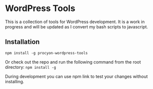 WordPress Tools
=
This is a collection of tools for WordPress development. It is a work in progress and will be updated as I convert my bash scripts to javascript.

## Installation
```
npm install -g procyon-wordpress-tools
```

Or check out the repo and run the following command from the root directory:
`npm install -g`

During development you can use npm link to test your changes without installing.
